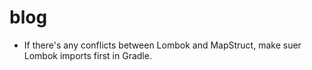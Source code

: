 # blog
* If there's any conflicts between Lombok and MapStruct, make suer Lombok imports first in Gradle.
